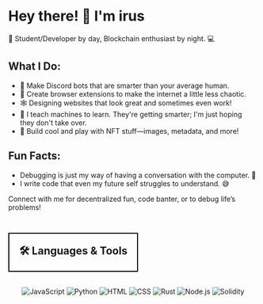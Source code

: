 # Hey there! 👋 I'm irus

🚀 Student/Developer by day,  Blockchain enthusiast by night.  💻

## What I Do:
- 🤖 Make Discord bots that are smarter than your average human.
- 🔧 Create browser extensions to make the internet a little less chaotic.
- 🕸️ Designing websites that look great and sometimes even work!
- 🧠 I teach machines to learn. They're getting smarter; I'm just hoping they don't take over.
- 🎨 Build cool and play with NFT stuff—images, metadata, and more!

## Fun Facts:
- Debugging is just my way of having a conversation with the computer. 🤖
- I write code that even my future self struggles to understand. 😅

Connect with me for decentralized fun, code banter, or to debug life’s problems!

<h2 align="center" style="border: 2px solid black; padding: 20px; display: inline-block;">
  🛠️ Languages & Tools
</h2>

<p align="center">
  <img src="https://img.shields.io/badge/JavaScript-F7DF1E?style=for-the-badge&logo=javascript&logoColor=black" alt="JavaScript" />
  <img src="https://img.shields.io/badge/Python-3776AB?style=for-the-badge&logo=python&logoColor=white" alt="Python" />
  <img src="https://img.shields.io/badge/HTML-E34F26?style=for-the-badge&logo=html5&logoColor=white" alt="HTML" />
  <img src="https://img.shields.io/badge/CSS-1572B6?style=for-the-badge&logo=css3&logoColor=white" alt="CSS" />
  <img src="https://img.shields.io/badge/Rust-000000?style=for-the-badge&logo=rust&logoColor=white" alt="Rust" />
  <img src="https://img.shields.io/badge/Node.js-339933?style=for-the-badge&logo=nodedotjs&logoColor=white" alt="Node.js" />
  <img src="https://img.shields.io/badge/Solidity-363636?style=for-the-badge&logo=solidity&logoColor=white" alt="Solidity" />
</p>

